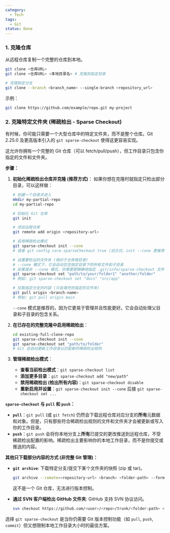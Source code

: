 ```yaml
---
category:
  - Tech
tags:
  - Git
status: Done
---
```

### 1.  克隆仓库
从远程仓库复制一个完整的仓库到本地。

```bash
git clone <仓库URL>
git clone <仓库URL> <本地目录名> # 克隆到指定目录

# 克隆制定分支
git clone --branch <branch_name> --single-branch <repository_url>
```
示例：
```bash
git clone https://github.com/example/repo.git my-project
```

### 2. 克隆特定文件夹 (稀疏检出 - Sparse Checkout)

有时候，你可能只需要一个大型仓库中的特定文件夹，而不是整个仓库。Git 2.25.0 及更高版本引入的 `git sparse-checkout` 使得这更容易实现。

这允许你拥有一个完整的 Git 仓库（可以 fetch/pull/push），但工作目录只包含你指定的文件和文件夹。

**步骤：**

1.  **初始化稀疏检出仓库并克隆 (推荐方式)**：
    如果你想在克隆时就指定只检出部分目录，可以这样做：
    ```bash
    # 创建一个目录并进入
    mkdir my-partial-repo
    cd my-partial-repo

    # 初始化 Git 仓库
    git init

    # 添加远程仓库
    git remote add origin <repository-url>

    # 启用稀疏检出模式
    git sparse-checkout init --cone
    # 或者 git config core.sparseCheckout true (旧方式，init --cone 更推荐)

    # 设置要检出的文件夹 (相对于仓库根目录)
    # --cone 模式下，它会自动包含指定目录下的所有文件和子目录
    # 如果是非 --cone 模式，你需要更精确地指定 .git/info/sparse-checkout 文件内容
    git sparse-checkout set "path/to/your/folder1" "another/folder"
    # 例如: git sparse-checkout set "docs" "src/app"

    # 拉取指定分支的内容 (只会填充你指定的文件夹)
    git pull origin <branch-name>
    # 例如: git pull origin main
    ```
    `--cone` 模式是推荐的，因为它更易于管理并且性能更好。它会自动处理父目录和子目录的包含关系。

2.  **在已存在的完整克隆中启用稀疏检出**：
    ```bash
    cd existing-full-clone-repo
    git sparse-checkout init --cone
    git sparse-checkout set "path/to/folder"
    # Git 会自动更新工作目录以匹配新的稀疏检出规则
    ```

3.  **管理稀疏检出模式**：
    *   **查看当前检出模式**：`git sparse-checkout list`
    *   **添加更多目录**：`git sparse-checkout add "new/path"`
    *   **禁用稀疏检出 (检出所有内容)**：`git sparse-checkout disable`
    *   **重新启用并设置**：`git sparse-checkout init --cone` 后接 `git sparse-checkout set ...`

**`sparse-checkout` 与 `pull` 和 `push`：**

*   **`pull`**：`git pull` (或 `git fetch`) 仍然会下载远程仓库对应分支的**所有**元数据和对象。但是，只有那些符合稀疏检出规则的文件和文件夹才会被更新或写入你的工作目录。
*   **`push`**：`git push` 会将你本地分支上**所有**已提交的更改推送到远程仓库，不受稀疏检出配置的影响。稀疏检出主要影响你的本地工作目录，而不是你提交或推送的内容。

**其他只下载部分内容的方式 (非完整 Git 管理)：**

*   **`git archive`**: 下载特定分支/提交下某个文件夹的快照 (zip 或 tar)。
    ```bash
    git archive --remote=<repository-url> <branch> <folder-path> --format=zip -o output.zip
    ```
    这不是一个 Git 仓库，无法进行版本控制。

*   **通过 SVN 客户端检出 GitHub 文件夹**:
    GitHub 支持 SVN 协议访问。
    ```bash
    svn checkout https://github.com/<user>/<repo>/trunk/<folder-path> <local-folder-name>
    ```

选择 `git sparse-checkout` 是当你仍需要 Git 版本控制功能（如 `pull`, `push`, `commit`）但又想限制本地工作目录大小时的最佳方案。